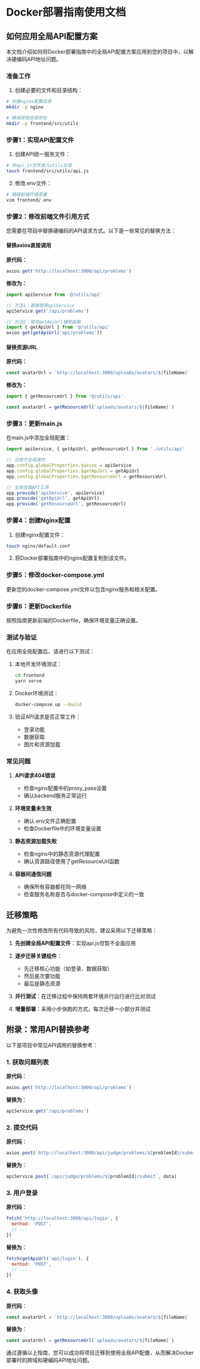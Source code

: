 # Docker部署指南使用文档

## 如何应用全局API配置方案

本文档介绍如何将Docker部署指南中的全局API配置方案应用到您的项目中，以解决硬编码API地址问题。

### 准备工作

1. 创建必要的文件和目录结构：

```bash
# 创建nginx配置目录
mkdir -p nginx

# 确保其他目录存在
mkdir -p frontend/src/utils
```

### 步骤1：实现API配置文件

1. 创建API统一服务文件：

```bash
# 将api.js文件放入utils目录
touch frontend/src/utils/api.js
```

2. 修改.env文件：

```bash
# 编辑前端环境变量
vim frontend/.env
```

### 步骤2：修改前端文件引用方式

您需要在项目中替换硬编码的API请求方式。以下是一些常见的替换方法：

#### 替换axios直接调用

**原代码：**
```javascript
axios.get('http://localhost:3000/api/problems')
```

**修改为：**
```javascript
import apiService from '@/utils/api'

// 方法1：直接使用apiService
apiService.get('/api/problems')

// 方法2：使用getApiUrl辅助函数
import { getApiUrl } from '@/utils/api'
axios.get(getApiUrl('api/problems'))
```

#### 替换资源URL

**原代码：**
```javascript
const avatarUrl = `http://localhost:3000/uploads/avatars/${fileName}`
```

**修改为：**
```javascript
import { getResourceUrl } from '@/utils/api'

const avatarUrl = getResourceUrl(`uploads/avatars/${fileName}`)
```

### 步骤3：更新main.js

在main.js中添加全局配置：

```javascript
import apiService, { getApiUrl, getResourceUrl } from './utils/api'

// 注册为全局属性
app.config.globalProperties.$axios = apiService
app.config.globalProperties.$getApiUrl = getApiUrl
app.config.globalProperties.$getResourceUrl = getResourceUrl

// 全局挂载API工具
app.provide('apiService', apiService)
app.provide('getApiUrl', getApiUrl)
app.provide('getResourceUrl', getResourceUrl)
```

### 步骤4：创建Nginx配置

1. 创建nginx配置文件：

```bash
touch nginx/default.conf
```

2. 将Docker部署指南中的nginx配置复制到该文件。

### 步骤5：修改docker-compose.yml

更新您的docker-compose.yml文件以包含nginx服务和相关配置。

### 步骤6：更新Dockerfile

按照指南更新前端的Dockerfile，确保环境变量正确设置。

### 测试与验证

在应用全局配置后，请进行以下测试：

1. 本地开发环境测试：
   ```bash
   cd frontend
   yarn serve
   ```

2. Docker环境测试：
   ```bash
   docker-compose up --build
   ```

3. 验证API请求是否正常工作：
   - 登录功能
   - 数据获取
   - 图片和资源加载

### 常见问题

1. **API请求404错误**
   - 检查nginx配置中的proxy_pass设置
   - 确认backend服务正常运行

2. **环境变量未生效**
   - 确认.env文件正确配置
   - 检查Dockerfile中的环境变量设置

3. **静态资源加载失败**
   - 检查nginx中的静态资源代理配置
   - 确认资源路径使用了getResourceUrl函数

4. **容器间通信问题**
   - 确保所有容器都在同一网络
   - 检查服务名称是否与docker-compose中定义的一致

## 迁移策略

为避免一次性修改所有代码导致的风险，建议采用以下迁移策略：

1. **先创建全局API配置文件**：实现api.js但暂不全面应用

2. **逐步迁移关键组件**：
   - 先迁移核心功能（如登录、数据获取）
   - 然后是次要功能
   - 最后是静态资源

3. **并行测试**：在迁移过程中保持两套环境并行运行进行比对测试

4. **增量部署**：采用小步快跑的方式，每次迁移一小部分并测试

## 附录：常用API替换参考

以下是项目中常见API调用的替换参考：

### 1. 获取问题列表

**原代码**：
```javascript
axios.get('http://localhost:3000/api/problems')
```

**替换为**：
```javascript
apiService.get('/api/problems')
```

### 2. 提交代码

**原代码**：
```javascript
axios.post(`http://localhost:3000/api/judge/problems/${problemId}/submit`, data)
```

**替换为**：
```javascript
apiService.post(`/api/judge/problems/${problemId}/submit`, data)
```

### 3. 用户登录

**原代码**：
```javascript
fetch('http://localhost:3000/api/login', {
  method: 'POST',
  // ...
})
```

**替换为**：
```javascript
fetch(getApiUrl('api/login'), {
  method: 'POST',
  // ...
})
```

### 4. 获取头像

**原代码**：
```javascript
const avatarUrl = `http://localhost:3000/uploads/avatars/${fileName}`
```

**替换为**：
```javascript
const avatarUrl = getResourceUrl(`uploads/avatars/${fileName}`)
```

通过遵循以上指南，您可以成功将项目迁移到使用全局API配置，从而解决Docker部署时的跨域和硬编码API地址问题。 
